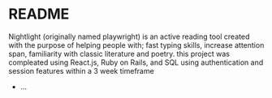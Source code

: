 # README

Nightlight (originally named playwright) is an active reading tool created with the purpose of helping people with; fast typing skills, increase attention span, familiarity with classic literature and poetry.
this project was compleated using React.js, Ruby on Rails, and SQL using authentication and session features within a 3 week timeframe
* ...


